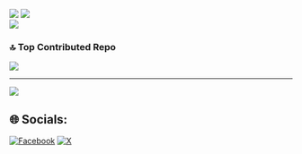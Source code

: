 
![](https://github-readme-stats.vercel.app/api?username=spn-coding&theme=radical&hide_border=false&include_all_commits=false&count_private=false)
![](https://github-readme-streak-stats.herokuapp.com/?user=spn-coding&theme=radical&hide_border=false)<br/>
![](https://github-readme-stats.vercel.app/api/top-langs/?username=spn-coding&theme=radical&hide_border=false&include_all_commits=false&count_private=false&layout=compact)


### 🔝 Top Contributed Repo
![](https://github-contributor-stats.vercel.app/api?username=spn-coding&limit=5&theme=radical&combine_all_yearly_contributions=true)

---
[![](https://visitcount.itsvg.in/api?id=spn-coding&icon=0&color=0)](https://visitcount.itsvg.in)

## 🌐 Socials:
[![Facebook](https://img.shields.io/badge/Facebook-%231877F2.svg?logo=Facebook&logoColor=white)](https://facebook.com/sawphyonaing.dev) [![X](https://img.shields.io/badge/X-black.svg?logo=X&logoColor=white)](https://x.com/@saw_phyo_naing) 

